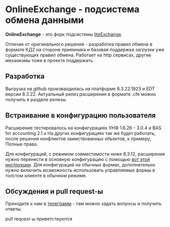 # OnlineExchange - подсистема обмена данными

**OnlineExchange** - это форк подсистемы [liteExchange][1].

Отличие от оригинального решения - разработка правил обмена в формате КД2 на стороне приемника и базовая поддержка загрузки уже существующих правил обмена.
Работает на http сервисах, другие механизмы тоже в проекте поддержать.

## Разработка

Выгрузка на github произваодилась на платформе 8.3.22.1923 и EDT версии 8.3.22.
Актуальный релиз расширения в формате .cfe можно получить в разделе релизы.

## Встраивание в конфигурацию пользователя

Расширение тестировалось на конфигурациях УНФ 1.6.26 - 3.0.4 и BAS for accounting 2.1.x
На других конфигурациях так же будет работать, после решения конфликтов заимствованных обьектов, к примеру, Полные права.

Для конфигураций, с режимом совместимости ниже 8.3.12, расширение нужно перенести в основную конфигурацию с помощью [вот этой инструкции][2].
Для конфигураций на обычных формах, дополнительно нужно включить возможность использовать управляемые формы в толстом клиенте в обычном режиме.

## Обсуждения и pull request-ы

Приходите к нам в [телеграмм][3] - там можно задать вопросы и получить ответы.

pull request-ы приветствуются

[1]: https://github.com/liteappsru/liteExchange
[2]: https://infostart.ru/1c/articles/1211271/
[3]: https://t.me/+KG_z26ZT3t05Mzgy